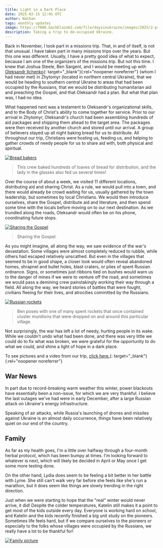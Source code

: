 ```yaml
---
title: Light in a Dark Place
date: 2025-02-15 12:45 UTC
author: Nathan
tags: monthly updates
image: https://f000.backblazeb2.com/file/daysinukraine/images/2025/2-preaching.JPG
description: Taking a trip to de-occupied Ukraine.
---
```


Back in November, I took part in a missions trip. That, in and of itself, is not that unusual. I have taken part in many missions trips over the years. But this one was different. Usually, I have a pretty good idea of what to expect, because I am one of the organizers of the missions trip. But not this time. I knew that Joshua Steele, Ben Sargent, and I would be meeting up with [Oleksandr Ilchenko](https://www.facebook.com/ilchenko.all){: target="_blank"}{:rel="noopener noreferrer"} (whom I had never met) in Zhytomyr (located in northern central Ukraine), that we would be heading to southern central Ukraine to areas that had been occupied by the Russians, that we would be distributing humanitarian aid and preaching the Gospel, and that Oleksandr had a plan. But what that plan was, I had no idea.

What happened next was a testament to Oleksandr's organizational skills, and to the Body of Christ's ability to come together for service. Prior to our arrival in Zhytomyr, Oleksandr's church had been assembling hundreds of aid packages and shipping them ahead to the target area. The packages were then received by another church and stored until our arrival. A group of believers stayed up all night baking bread for us to distribute. All throughout our trip, Christians were hosting us, feeding us, and helping to gather crowds of needy people for us to share aid with, both physical and spiritual.

[![Bread bakers](images/2025/2-bread-600w.JPG)](https://f000.backblazeb2.com/file/daysinukraine/images/2025/2-bread.JPG)

> This crew baked hundreds of loaves of bread for distribution, and the lady in the glasses also fed us several times!

Over the course of about a week, we visited 11 different locations, distributing aid and sharing Christ. As a rule, we would pull into a town, and there would already be crowd waiting for us, usually gathered by the town leadership, but sometimes by local Christians. We would then introduce ourselves, share the Gospel, distribute aid and literature, and then spend some time with the locals before moving on to our next destination. As we trundled along the roads, Oleksandr would often be on his phone, coordinating future stops.

[![Sharing the Gospel](images/2025/2-preaching-600w.JPG)](https://f000.backblazeb2.com/file/daysinukraine/images/2025/2-preaching.JPG)

> Sharing the Gospel.

As you might imagine, all along the way, we saw evidence of the war's devastation. Some villages were almost completely reduced to rubble, while others had escaped relatively unscathed. But even in the villages that seemed to be in good shape, a closer look would often reveal abandoned homes, shrapnel and bullet holes, blast craters, or piles of spent Russian ordnance. Signs, or sometimes just ribbons tied on bushes would warn us to the danger of mines if we were to venture off the road, and sometimes we would pass a demining crew painstakingly working their way through a field. All along the way, we heard stories of battles that were fought, civilians fleeing for their lives, and atrocities committed by the Russians.

[![Russian rockets](images/2025/2-rocket-600w.JPG)](https://f000.backblazeb2.com/file/daysinukraine/images/2025/2-rocket.JPG)

> Ben poses with one of many spent rockets that once contained cluster munitions that were dropped on and around this particular village.

Not surprisingly, the war has left a lot of needy, hurting people in its wake. While we couldn't undo what had been done, and there was very little we could do to fix what was broken, we were grateful for the opportunity to do what we could, and shine a light of hope in a dark place.

To see pictures and a video from our trip, [click here.](https://photos.app.goo.gl/ZrUzc4yUXJ87kn7E7){: target="_blank"}{:rel="noopener noreferrer"}

## War News

In part due to record-breaking warm weather this winter, power blackouts have essentially been a non-issue, for which we are very thankful. I believe the last outages we've had were in early December, after a large Russian attack on Ukraine's energy infrastructure.

Speaking of air attacks, while Russia's launching of drones and missiles against Ukraine is an almost daily occurrence, things have been relatively quiet on our end of the country.

## Family

As far as my health goes, I'm a little over halfway through a four-month herbal protocol, which has been bumpy at times. I'm looking forward to whatever is next, which will likely be decided in April or May once I get some more testing done.

On the other hand, Lydia does seem to be feeling a bit better in her battle with Lyme. She still can't walk very far before she feels like she's run a marathon, but it does seem like things are slowly trending in the right direction.

Just when we were starting to hope that the "real" winter would never arrive, it did! Despite the colder temperatures, Katelin still makes it a point to get most of the kids outside every day. Everyone is working hard on school, and Katelin and the kids recently finished a big unit study on the pioneers. Sometimes life feels hard, but if we compare ourselves to the pioneers or especially to the folks whose villages were occupied by the Russians, we really have a lot to be thankful for!

[![Family picture](images/2025/2-family-600w.JPG)](https://f000.backblazeb2.com/file/daysinukraine/images/2025/2-family.JPG)
